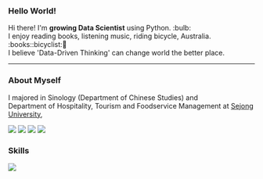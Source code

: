 ### Hello World!

<p>
 Hi there! I'm <b>growing Data Scientist</b> using Python. :bulb:<br/>
  I enjoy reading books, listening music, riding bicycle, Australia. :books::bicyclist:🦘 <br/>
  I believe 'Data-Driven Thinking' can change world the better place. 
</p>

---

### About Myself

<P>
I majored in Sinology (Department of Chinese Studies) and <br>
Department of Hospitality, Tourism and Foodservice Management at <a href="http://www.sejong.ac.kr/">Sejong University,</a> </br>
 
</p> 
<p>
  <a href="http://blog.cowkite.com/" target="_blank"><img src="https://img.shields.io/badge/Blog-DD0B78?style=flat-square&logo=GitHub%20Sponsors&logoColor=white"/></a>
  <a href="mailto:chj125a@gmail.com" target="_blank"><img src="https://img.shields.io/badge/chj125a@gmail.com-EA4335?style=flat-square&logo=Gmail&logoColor=white"/></a>
  <a href="https://www.linkedin.com/in/cowkite/" target="_blank"><img src="https://img.shields.io/badge/SoyeonKim-0A66C2?style=flat-square&logo=Linkedin&logoColor=white"/></a>
  <a href="https://twitter.com/cowkite" target="_blank"><img src="https://img.shields.io/badge/cowkite-1DA1F2?style=flat-square&logo=Twitter&logoColor=white"/></a>
</p>




### Skills

<img src="https://img.shields.io/badge/Android-3DDC84?style=flat-square&logo=Android&logoColor=white"/>

